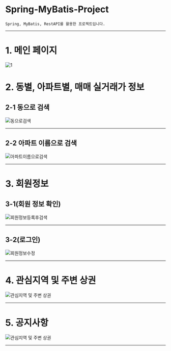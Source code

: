# Spring-MyBatis-Project
```
Spring, MyBatis, RestAPI를 활용한 프로젝트입니다.
```
***
# 1. 메인 페이지
![1](https://user-images.githubusercontent.com/52438368/168413201-bb0039ca-fdaa-4433-821f-516ec3fa3cc7.PNG)
# 2. 동별, 아파트별, 매매 실거래가 정보
## 2-1 동으로 검색
![동으로검색](https://user-images.githubusercontent.com/52438368/168413216-d0eee104-5f5f-4831-ae47-d68a8f0cd0f1.PNG) 
***
## 2-2 아파트 이름으로 검색
![아파트이름으로검색](https://user-images.githubusercontent.com/52438368/168413220-7f08f8d4-6098-4ac6-bf86-07bedf6ab063.PNG)  
***

# 3. 회원정보
## 3-1(회원 정보 확인)
![회원정보등록후검색](https://user-images.githubusercontent.com/52438368/168413221-d175cb25-82fa-4f33-a6bf-d8fbd901fac0.PNG) 
***
## 3-2(로그인)
![회원정보수정](https://user-images.githubusercontent.com/52438368/168413223-55c6adee-b90a-4a81-b8c4-e2128ae23f04.PNG)
*** 

# 4. 관심지역 및 주변 상권
![관심지역 및 주변 상권](https://user-images.githubusercontent.com/52438368/168413226-638a89ff-14e7-4b47-bccb-3bca49637040.PNG)
***

# 5. 공지사항
![관심지역 및 주변 상권](https://user-images.githubusercontent.com/52438368/168413234-5f2a8e87-be1f-4fff-8a6c-087c23d2b715.PNG)
***


